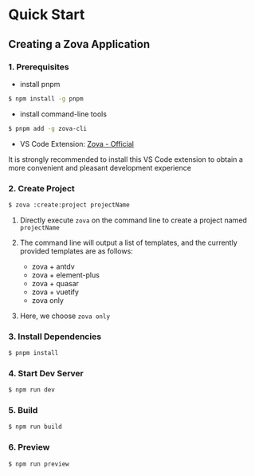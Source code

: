 # Quick Start

## Creating a Zova Application

### 1. Prerequisites

- install pnpm

```bash
$ npm install -g pnpm
```

- install command-line tools

```bash
$ pnpm add -g zova-cli
```

- VS Code Extension: [Zova - Official](https://marketplace.visualstudio.com/items?itemName=cabloy.zova-vscode)

It is strongly recommended to install this VS Code extension to obtain a more convenient and pleasant development experience

### 2. Create Project

```bash
$ zova :create:project projectName
```

1. Directly execute `zova` on the command line to create a project named `projectName`
2. The command line will output a list of templates, and the currently provided templates are as follows:

   - zova + antdv
   - zova + element-plus
   - zova + quasar
   - zova + vuetify
   - zova only

3. Here, we choose `zova only`

### 3. Install Dependencies

```bash
$ pnpm install
```

### 4. Start Dev Server

```bash
$ npm run dev
```

### 5. Build

```bash
$ npm run build
```

### 6. Preview

```bash
$ npm run preview
```
